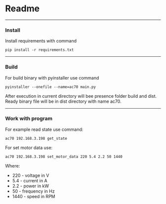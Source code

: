 # Readme
***
### Install
Install requirements with command
```commandline
pip install -r requirements.txt
```
---
### Build
For build binary with pyinstaller use command
``` commandline
pyinstaller --onefile --name=ac70 main.py
```
After execution in current directory will bee presence folder build and dist. Ready binary file will be in dist directory with name ac70.

---
### Work with program
For example read state use command:
```commandline
ac70 192.168.3.198 get_state
```
For set motor data use:
```commandline
ac70 192.168.3.198 set_motor_data 220 5.4 2.2 50 1440
```
Where: 
* 220 - voltage in V 
 *   5.4 - current in A 
 *   2.2 - power in kW 
 *   50 - frequency in Hz 
 *   1440 - speed in RPM 